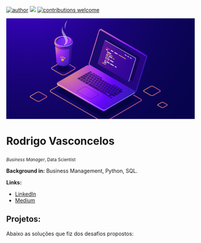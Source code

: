 [![author](https://img.shields.io/badge/author-rodrigo-red.svg)](https://www.linkedin.com/in/rodrigo) [![](https://img.shields.io/badge/python-3.7+-blue.svg)](https://www.python.org/downloads/release/python-365/) [![contributions welcome](https://img.shields.io/badge/contributions-welcome-brightgreen.svg?style=flat)](https://github.com/carlosfab/data_science/issues)

<p align="center">
  <img src="img_programming (2).png" >
</p>

# Rodrigo Vasconcelos
<sub>*Business Manager*, Data Scientist </sub>



**Background in:** Business Management, Python, SQL.

**Links:**
* [LinkedIn](https://www.linkedin.com/in/rodrigobvasconcelos?lipi=urn%3Ali%3Apage%3Ad_flagship3_profile_view_base_contact_details%3BC1whgpPxRwmV3RNsayLCqQ%3D%3D)
* [Medium](https://medium.com/@IdeiaDados)


## Projetos:
Abaixo as soluções que fiz dos desafios propostos:



